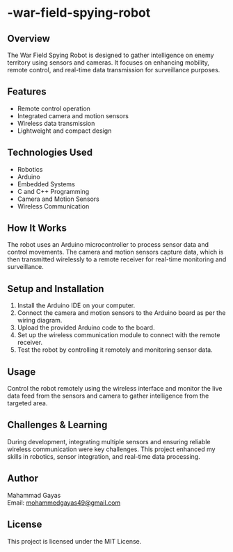 # -war-field-spying-robot
## Overview  
The War Field Spying Robot is designed to gather intelligence on enemy territory using sensors and cameras. It focuses on enhancing mobility, remote control, and real-time data transmission for surveillance purposes.

## Features  
- Remote control operation  
- Integrated camera and motion sensors  
- Wireless data transmission  
- Lightweight and compact design  

## Technologies Used  
- Robotics  
- Arduino  
- Embedded Systems  
- C and  C++ Programming  
- Camera and Motion Sensors  
- Wireless Communication  
## How It Works  
The robot uses an Arduino microcontroller to process sensor data and control movements. The camera and motion sensors capture data, which is then transmitted wirelessly to a remote receiver for real-time monitoring and surveillance.

## Setup and Installation  
1. Install the Arduino IDE on your computer.  
2. Connect the camera and motion sensors to the Arduino board as per the wiring diagram.  
3. Upload the provided Arduino code to the board.  
4. Set up the wireless communication module to connect with the remote receiver.  
5. Test the robot by controlling it remotely and monitoring sensor data.

## Usage  
Control the robot remotely using the wireless interface and monitor the live data feed from the sensors and camera to gather intelligence from the targeted area.

## Challenges & Learning  
During development, integrating multiple sensors and ensuring reliable wireless communication were key challenges. This project enhanced my skills in robotics, sensor integration, and real-time data processing.

## Author  
Mahammad Gayas  
Email: mohammedgayas49@gmail.com  

## License  
This project is licensed under the MIT License.

